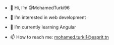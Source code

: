 - 👋 Hi, I’m @MohamedTurki96

- 👀 I’m interested in web development

- 🌱 I’m currently learning Angular

- 📫 How to reach me:
  mohamed.turki1@esprit.tn
